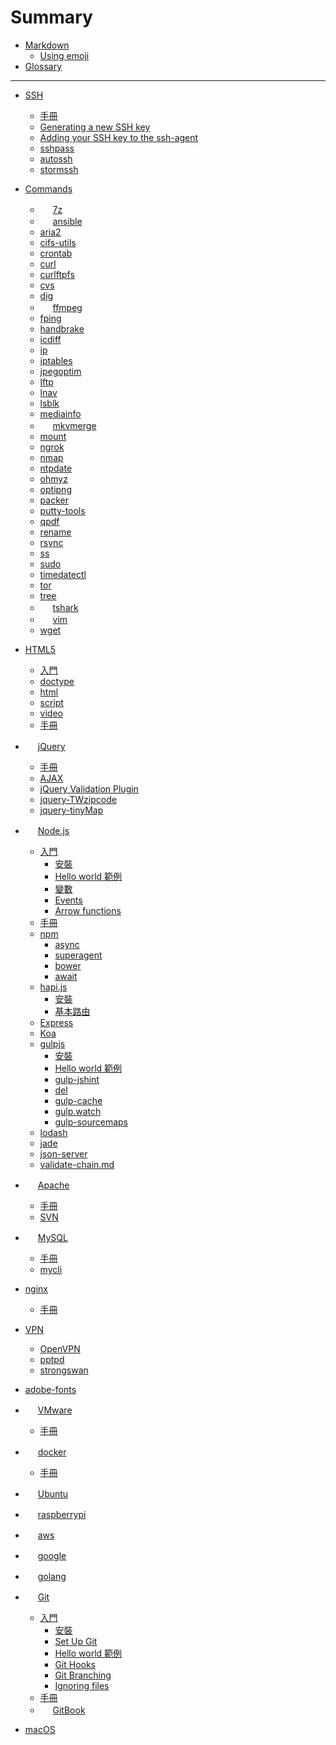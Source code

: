 # Summary
<!--
### Part I
-->

* [Markdown](markdown.md)
    * [Using emoji](markdown.md#using-emoji)
* [Glossary](glossary.md)

----
* [SSH](ssh/guide.md)
    * [手冊](ssh/guide.md) 
    * [Generating a new SSH key](ssh/guide.md#generating-a-new-ssh-key)
    * [Adding your SSH key to the ssh-agent](ssh/guide.md#generating-a-new-ssh-key)
    * [sshpass](ssh/sshpass.md)
    * [autossh](ssh/autossh.md)
    * [stormssh](ssh/stormssh.md)
* [Commands](cmd/README.md)
    * <img src="http://www.7-zip.org/favicon.ico" width="16"> [7z](cmd/7z.md)
    * <img src="https://www.ansible.com/hs-fs/hub/330046/file-448313641-png/favicon.png" width="16"> [ansible](cmd/ansible.md) 
    * [aria2](cmd/aria2.md)
    * [cifs-utils](cmd/cifs-utils.md)
    * [crontab](cmd/crontab.md)
    * [curl](cmd/curl.md)
    * [curlftpfs](cmd/curlftpfs.md)
    * [cvs](cmd/cvs.md)
    * [dig](cmd/dig.md)
    * <img src="https://ffmpeg.org/favicon.ico" width="16"> [ffmpeg](cmd/ffmpeg.md)
    * [fping](cmd/fping.md)
    * [handbrake](cmd/handbrake.md)
    * [icdiff](cmd/icdiff.md)
    * [ip](cmd/ip.md)
    * [iptables](cmd/iptables.md)
    * [jpegoptim](cmd/jpegoptim.md)
    * [lftp](cmd/lftp.md)
    * [lnav](cmd/lnav.md)
    * [lsblk](cmd/lsblk.md)
    * [mediainfo](cmd/mediainfo.md)
    * <img src="https://mkvtoolnix.download/favicon.ico" width="16"> [mkvmerge](cmd/mkvmerge.md)
    * [mount](cmd/ngrok.md)
    * [ngrok](cmd/ngrok.md)
    * [nmap](cmd/nmap.md)
    * [ntpdate](cmd/ntpdate.md) 
    * [ohmyz](cmd/oh-my-zsh.md) 
    * [optipng](cmd/optipng.md)
    * [packer](cmd/packer.md)
    * [putty-tools](cmd/putty-tools.md)
    * [qpdf](cmd/qpdf.md)
    * [rename](cmd/rename.md)
    * [rsync](cmd/rsync.md)
    * [ss](cmd/ss.md)
    * [sudo](cmd/sudo.md)
    * [timedatectl](cmd/timedatectl.md)
    * [tor](cmd/tor.md)
    * [tree](cmd/tree.md)
    * <img src="https://www.wireshark.org/favicon.ico" width="16"> [tshark](cmd/tshark.md)
    * <img src="http://www.vim.org/images/vim_shortcut.ico" width="16"> [vim](cmd/vim.md)    
    * [wget](cmd/wget.md)
* [HTML5](html5/README.md)
    * [入門](html5/getting-started.md)
    * [doctype](html5/getting-started.md#doctype)
    * [html](html5/getting-started.md#html)
    * [script](html5/getting-started.md#script)
    * [video](html5/getting-started.md#video)
    * [手冊](html5/guide.md)

* <img src="https://jquery.com/favicon.ico" width="16"> [jQuery](jquery/README.md)
    * [手冊](jquery/guide.md)
    * [AJAX](jquery/ajax.md)
    * [jQuery Validation Plugin](jquery/jquery-validation.md)
    * [jquery-TWzipcode](jquery/jQuery-TWzipcode.md)
    * [jquery-tinyMap](jquery/jQuery-tinyMap.md)

* <img src="https://nodejs.org/static/favicon.ico" width="16"> [Node.js](nodejs/README.md)
    * [入門](nodejs/starter.md)
        * [安裝](nodejs/starter.md#installing)
        * [Hello world 範例](nodejs/starter.md#hello-world)
        * [變數](nodejs/starter.md#var)
        * [Events](nodejs/starter.md#events)
        * [Arrow functions](nodejs/starter.md#Arrow_functions)
    * [手冊](nodejs/guide.md)
    * [npm](nodejs/npm.md)
        * [async](nodejs/async.md)
        * [superagent](nodejs/superagent.md)
        * [bower](nodejs/bower.md)
        * [await](nodejs/await.md)
    * [hapi.js](nodejs/hapijs.md)
        * [安裝](nodejs/hapijs.md#installing)
        * [基本路由](nodejs/hapijs.md#basic-routing)
    * [Express](nodejs/expressjs.md)
    * [Koa](nodejs/koa.md)
    * [gulpjs](nodejs/gulpjs.md)
        * [安裝](nodejs/gulpjs.md#installing)
        * [Hello world 範例](nodejs/gulpjs.md#hello-world)
        * [gulp-jshint](nodejs/gulpjs.md#gulp-jshint)
        * [del](nodejs/gulpjs.md#del)
        * [gulp-cache](nodejs/gulpjs.md#gulp-cache)
        * [gulp.watch](nodejs/gulpjs.md#gulp.watch)
        * [gulp-sourcemaps](nodejs/gulpjs.md#gulp-sourcemaps)
    * [lodash](nodejs/lodash.md)
    * [jade](nodejs/jade.md)
    * [json-server](nodejs/json-server.md)
    * [validate-chain.md](nodejs/validate-chain.md)
        
* <img src="https://httpd.apache.org/favicon.ico" width="16"> [Apache](apache/README.md)
    * [手冊](apache/guide.md)
    * [SVN](apache/svn.md)

* <img src="https://www-jp.mysql.com/common/themes/sakila/favicon.ico" width="16"> [MySQL](mysql/README.md)
    * [手冊](mysql/guide.md)
    * [mycli](mysql/mycli.md)

* [nginx](nginx/README.md)
    * [手冊](nginx/guide.md)

* [VPN](vpn/README.md)
    * [OpenVPN](vpn/openvpn.md)
    * [pptpd](vpn/pptpd.md)
    * [strongswan](vpn/strongswan.md)

* [adobe-fonts](adobe-fonts.md)

* <img src="http://www.vmware.com/favicon.ico" width="16"> [VMware](vmware/README.md)
    * [手冊](vmware/guide.md)

* <img src="https://www.docker.com/favicon.ico" width="16"> [docker](docker/README.md)
    * [手冊](docker/guide.md)

* <img src="https://help.ubuntu.com/favicon.ico" width="16"> [Ubuntu](ubuntulinux.md)
* <img src="https://www.raspberrypi.org/favicon.ico" width="16"> [raspberrypi](raspberrypi.md)

* <img src="https://ap-southeast-1.console.aws.amazon.com/favicon.ico" width="16"> [aws](aws.md)

* <img src="https://www.google.com.tw/favicon.ico" width="16"> [google](google.md)

* <img src="https://golang.org/favicon.ico" width="16"> [golang](golang.md)

* <img src="https://git-scm.com/favicon.ico" width="16"> [Git](git/README.md)
    * [入門](git/starter.md)
        * [安裝](git/starter.md#installing)
        * [Set Up Git](git/starter.md#set-up-git)
        * [Hello world 範例](git/starter.md#hello-world)
        * [Git Hooks](git/starter.md#githooks)
        * [Git Branching](git/starter.md#git-branch)
        * [Ignoring files](git/starter.md#ignoring-files)
    * [手冊](git/guide.md)
    * <img src="https://www.gitbook.com/assets/images/logo/favicon.ico?version=19.3.1" width="16"> [GitBook](git/gitbook.md)

<!--
### Part II
-->
* [macOS](apple/macos.md)
